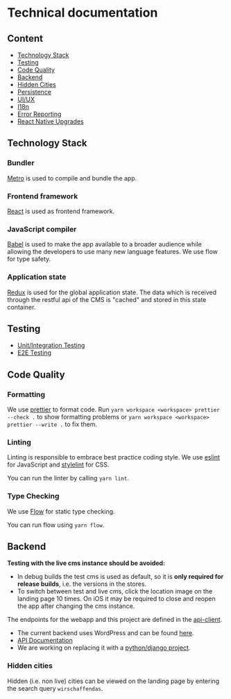 # Technical documentation

## Content

- [Technology Stack](#technology-stack)
- [Testing](#testing)
- [Code Quality](#code-quality)
- [Backend](#backend)
- [Hidden Cities](#hidden-cities)
- [Persistence](persistence.md)
- [UI/UX](ui-ux.md)
- [I18n](i18n.md)
- [Error Reporting](error-reporting.md)
- [React Native Upgrades](react-native-upgrades.md)

## Technology Stack

### Bundler

[Metro](https://facebook.github.io/metro/) is used to compile and bundle the app.

### Frontend framework

[React](https://facebook.github.io/react/) is used as frontend framework.

### JavaScript compiler

[Babel](https://babeljs.io/) is used to make the app available to a broader audience while
allowing the developers to use many new language features. We use flow for type safety.

### Application state

[Redux](http://redux.js.org/) is used for the global application state.
The data which is received through the restful api of the CMS is "cached" and stored in this state container.

## Testing

- [Unit/Integration Testing](testing.md)
- [E2E Testing](e2e-testing.md)

## Code Quality

### Formatting

We use [prettier](https://prettier.io) to format code.
Run `yarn workspace <workspace> prettier --check .` to show formatting problems or `yarn workspace <workspace> prettier --write .` to fix them.

### Linting

Linting is responsible to embrace best practice coding style.
We use [eslint](http://eslint.org/) for JavaScript and [stylelint](https://stylelint.io/) for CSS.

You can run the linter by calling `yarn lint`.

### Type Checking

We use [Flow](https://flow.org/) for static type checking.

You can run flow using `yarn flow`.

## Backend

**Testing with the live cms instance should be avoided:**
- In debug builds the test cms is used as default, so it is **only required for release builds**, i.e. the versions in the stores.
- To switch between test and live cms, click the location image on the landing page 10 times.
On iOS it may be required to close and reopen the app after changing the cms instance.

The endpoints for the webapp and this project are defined in the [api-client](../../api-client).

- The current backend uses WordPress and can be found [here](https://github.com/Integreat/cms).
- [API Documentation](https://github.com/Integreat/cms/wiki/REST-APIv3-Documentation)
- We are working on replacing it with a [python/django project](https://github.com/Integreat/cms-django).

### Hidden cities

Hidden (i.e. non live) cities can be viewed on the landing page by entering the search query `wirschaffendas`.
